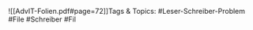 
![[AdvIT-Folien.pdf#page=72]]Tags & Topics:
   #Leser-Schreiber-Problem
   #File
   #Schreiber
   #Fil
